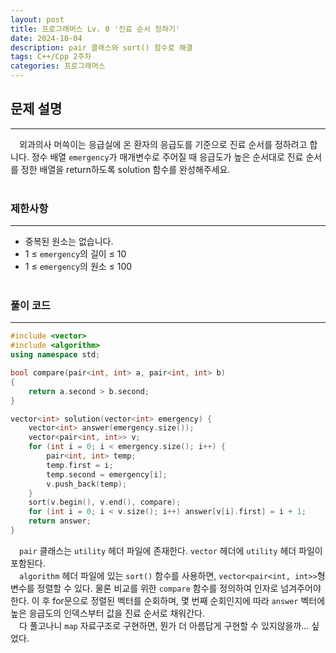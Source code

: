 ```yaml
---
layout: post
title: 프로그래머스 Lv. 0 '진료 순서 정하기'
date: 2024-10-04
description: pair 클래스와 sort() 함수로 해결
tags: C++/Cpp 2주차
categories: 프로그래머스
---
```


## 문제 설명
---
&emsp;외과의사 머쓱이는 응급실에 온 환자의 응급도를 기준으로 진료 순서를 정하려고 합니다. 정수 배열 `emergency`가 매개변수로 주어질 때 응급도가 높은 순서대로 진료 순서를 정한 배열을 return하도록 solution 함수를 완성해주세요.<br><br>

### 제한사항
---
- 중복된 원소는 없습니다.
- 1 ≤ `emergency`의 길이 ≤ 10
- 1 ≤ `emergency`의 원소 ≤ 100<br><br>

### 풀이 코드
---
```cpp
#include <vector>
#include <algorithm>
using namespace std;

bool compare(pair<int, int> a, pair<int, int> b)
{
    return a.second > b.second;
}

vector<int> solution(vector<int> emergency) {
    vector<int> answer(emergency.size());
    vector<pair<int, int>> v;
    for (int i = 0; i < emergency.size(); i++) {
        pair<int, int> temp;
        temp.first = i;
        temp.second = emergency[i];
        v.push_back(temp);
    }
    sort(v.begin(), v.end(), compare);
    for (int i = 0; i < v.size(); i++) answer[v[i].first] = i + 1;
    return answer;
}
```
&emsp;`pair` 클래스는 `utility` 헤더 파일에 존재한다. `vector` 헤더에 `utility` 헤더 파일이 포함된다.<br>
&emsp;`algorithm` 헤더 파일에 있는 `sort()` 함수를 사용하면, `vector<pair<int, int>>`형 변수를 정렬할 수 있다. 물론 비교를 위한 `compare` 함수를 정의하여 인자로 넘겨주어야 한다. 이 후 for문으로 정렬된 벡터를 순회하며, 몇 번째 순회인지에 따라 `answer` 벡터에 높은 응급도의 인덱스부터 값을 진료 순서로 채워간다.<br>
&emsp;다 풀고나니 `map` 자료구조로 구현하면, 뭔가 더 아름답게 구현할 수 있지않을까... 싶었다.